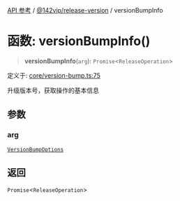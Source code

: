 [API 参考](../../../index.md) / [@142vip/release-version](../index.md) / versionBumpInfo

# 函数: versionBumpInfo()

> **versionBumpInfo**(`arg`): `Promise`\<`ReleaseOperation`\>

定义于: [core/version-bump.ts:75](https://github.com/142vip/core-x/blob/d59cdcda9f62fc93dcb0efb54c66772997c75711/packages/release-version/src/core/version-bump.ts#L75)

升级版本号，获取操作的基本信息

## 参数

### arg

[`VersionBumpOptions`](../interfaces/VersionBumpOptions.md)

## 返回

`Promise`\<`ReleaseOperation`\>
